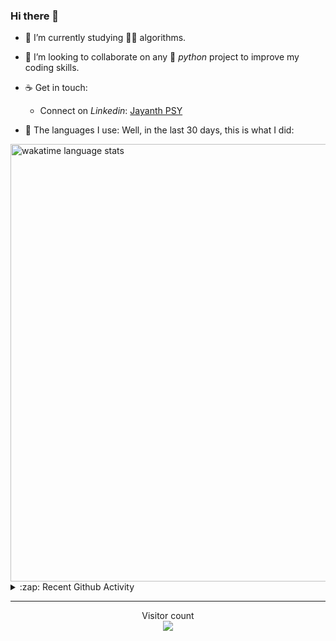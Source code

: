 ### Hi there 👋

- 🌱 I’m currently studying 🏇🏼  algorithms.

- 👯 I’m looking to collaborate on any :snake: *python* project to improve my coding skills.

- ☕ Get in touch:
  +  Connect on *Linkedin*: [Jayanth PSY](https://www.linkedin.com/in/jayanth-p-b3924812a/)

<!--- ⚡ Fun fact: *Python* is older than *C++* and *Java*. -->

- :memo: The languages I use: Well, in the last 30 days, this is what I did:

<img src="https://wakatime.com/share/@j_tesla/4d0b7d1e-6b31-4b03-accf-374d3ed5433f.png" alt="wakatime language stats" width="700"/>

<details>
  <summary>:zap: Recent Github Activity</summary>
  
<!--START_SECTION:activity-->
1. ❗️ Opened issue [#5](https://github.com/95ych/this-aint-my-last-ride/issues/5) in [95ych/this-aint-my-last-ride](https://github.com/95ych/this-aint-my-last-ride)
2. 🗣 Commented on [#28](https://github.com/j-tesla/space-shooter/issues/28) in [j-tesla/space-shooter](https://github.com/j-tesla/space-shooter)
3. 🗣 Commented on [#28](https://github.com/j-tesla/space-shooter/issues/28) in [j-tesla/space-shooter](https://github.com/j-tesla/space-shooter)
4. ❗️ Closed issue [#31](https://github.com/j-tesla/space-shooter/issues/31) in [j-tesla/space-shooter](https://github.com/j-tesla/space-shooter)
5. 🗣 Commented on [#31](https://github.com/j-tesla/space-shooter/issues/31) in [j-tesla/space-shooter](https://github.com/j-tesla/space-shooter)
<!--END_SECTION:activity-->

</details>

-----

<p align="center"> 
  Visitor count<br>
  <img src="https://profile-counter.glitch.me/j-tesla/count.svg" />
</p>












<!--
**j-tesla/j-tesla** is a ✨ _special_ ✨ repository because its `README.md` (this file) appears on your GitHub profile.

Here are some ideas to get you started:

- 🔭 I’m currently working on ...
- 🌱 I’m currently learning ...
- 👯 I’m looking to collaborate on ...
- 🤔 I’m looking for help with ...
- 💬 Ask me about ...
- 📫 How to reach me: ...
- 😄 Pronouns: ...
- ⚡ Fun fact: ...
-->

